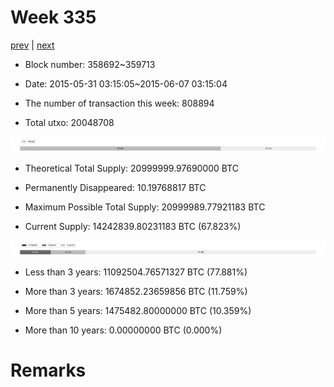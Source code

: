 # Week 335

[prev](week0334.md) | [next](week0336.md)

- Block number: 358692~359713

- Date: 2015-05-31 03:15:05~2015-06-07 03:15:04

- The number of transaction this week: 808894

- Total utxo: 20048708

![](../images/mined_week0335.png)

- Theoretical Total Supply: 20999999.97690000 BTC

- Permanently Disappeared: 10.19768817 BTC

- Maximum Possible Total Supply: 20999989.77921183 BTC

- Current Supply: 14242839.80231183 BTC (67.823%)

![](../images/year_week0335.png)


- Less than 3 years: 11092504.76571327 BTC (77.881%)

- More than 3 years: 1674852.23659856 BTC (11.759%)

- More than 5 years: 1475482.80000000 BTC (10.359%)

- More than 10 years: 0.00000000 BTC (0.000%)

# Remarks

